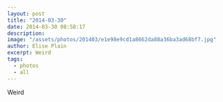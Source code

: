 ```yaml
---
layout: post
title: "2014-03-30"
date: 2014-03-30 08:58:17
description: 
image: "/assets/photos/201403/e1e98e9cd1a8662da88a36ba3ad68bf7.jpg"
author: Elise Plain
excerpt: Weird
tags: 
  - photos
  - all
---
```


Weird
<p></p>
